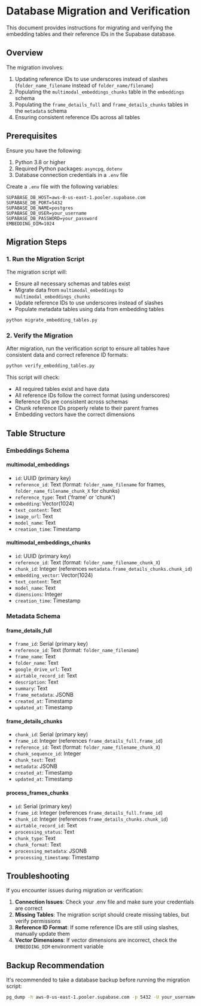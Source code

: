 # Database Migration and Verification

This document provides instructions for migrating and verifying the embedding tables and their reference IDs in the Supabase database.

## Overview

The migration involves:

1. Updating reference IDs to use underscores instead of slashes (`folder_name_filename` instead of `folder_name/filename`)
2. Populating the `multimodal_embeddings_chunks` table in the `embeddings` schema
3. Populating the `frame_details_full` and `frame_details_chunks` tables in the `metadata` schema
4. Ensuring consistent reference IDs across all tables

## Prerequisites

Ensure you have the following:

1. Python 3.8 or higher
2. Required Python packages: `asyncpg`, `dotenv`
3. Database connection credentials in a `.env` file

Create a `.env` file with the following variables:

```
SUPABASE_DB_HOST=aws-0-us-east-1.pooler.supabase.com
SUPABASE_DB_PORT=5432
SUPABASE_DB_NAME=postgres
SUPABASE_DB_USER=your_username
SUPABASE_DB_PASSWORD=your_password
EMBEDDING_DIM=1024
```

## Migration Steps

### 1. Run the Migration Script

The migration script will:
- Ensure all necessary schemas and tables exist
- Migrate data from `multimodal_embeddings` to `multimodal_embeddings_chunks`
- Update reference IDs to use underscores instead of slashes
- Populate metadata tables using data from embedding tables

```bash
python migrate_embedding_tables.py
```

### 2. Verify the Migration

After migration, run the verification script to ensure all tables have consistent data and correct reference ID formats:

```bash
python verify_embedding_tables.py
```

This script will check:
- All required tables exist and have data
- All reference IDs follow the correct format (using underscores)
- Reference IDs are consistent across schemas
- Chunk reference IDs properly relate to their parent frames
- Embedding vectors have the correct dimensions

## Table Structure

### Embeddings Schema

#### multimodal_embeddings
- `id`: UUID (primary key)
- `reference_id`: Text (format: `folder_name_filename` for frames, `folder_name_filename_chunk_X` for chunks)
- `reference_type`: Text ('frame' or 'chunk')
- `embedding`: Vector(1024)
- `text_content`: Text
- `image_url`: Text
- `model_name`: Text
- `creation_time`: Timestamp

#### multimodal_embeddings_chunks
- `id`: UUID (primary key)
- `reference_id`: Text (format: `folder_name_filename_chunk_X`)
- `chunk_id`: Integer (references `metadata.frame_details_chunks.chunk_id`)
- `embedding_vector`: Vector(1024)
- `text_content`: Text
- `model_name`: Text
- `dimensions`: Integer
- `creation_time`: Timestamp

### Metadata Schema

#### frame_details_full
- `frame_id`: Serial (primary key)
- `reference_id`: Text (format: `folder_name_filename`)
- `frame_name`: Text
- `folder_name`: Text
- `google_drive_url`: Text
- `airtable_record_id`: Text
- `description`: Text
- `summary`: Text
- `frame_metadata`: JSONB
- `created_at`: Timestamp
- `updated_at`: Timestamp

#### frame_details_chunks
- `chunk_id`: Serial (primary key)
- `frame_id`: Integer (references `frame_details_full.frame_id`)
- `reference_id`: Text (format: `folder_name_filename_chunk_X`)
- `chunk_sequence_id`: Integer
- `chunk_text`: Text
- `metadata`: JSONB
- `created_at`: Timestamp
- `updated_at`: Timestamp

#### process_frames_chunks
- `id`: Serial (primary key)
- `frame_id`: Integer (references `frame_details_full.frame_id`)
- `chunk_id`: Integer (references `frame_details_chunks.chunk_id`)
- `airtable_record_id`: Text
- `processing_status`: Text
- `chunk_type`: Text
- `chunk_format`: Text
- `processing_metadata`: JSONB
- `processing_timestamp`: Timestamp

## Troubleshooting

If you encounter issues during migration or verification:

1. **Connection Issues**: Check your .env file and make sure your credentials are correct
2. **Missing Tables**: The migration script should create missing tables, but verify permissions
3. **Reference ID Format**: If some reference IDs are still using slashes, manually update them
4. **Vector Dimensions**: If vector dimensions are incorrect, check the `EMBEDDING_DIM` environment variable

## Backup Recommendation

It's recommended to take a database backup before running the migration script:

```bash
pg_dump -h aws-0-us-east-1.pooler.supabase.com -p 5432 -U your_username -d postgres -n embeddings -n metadata > embedding_metadata_backup.sql
``` 